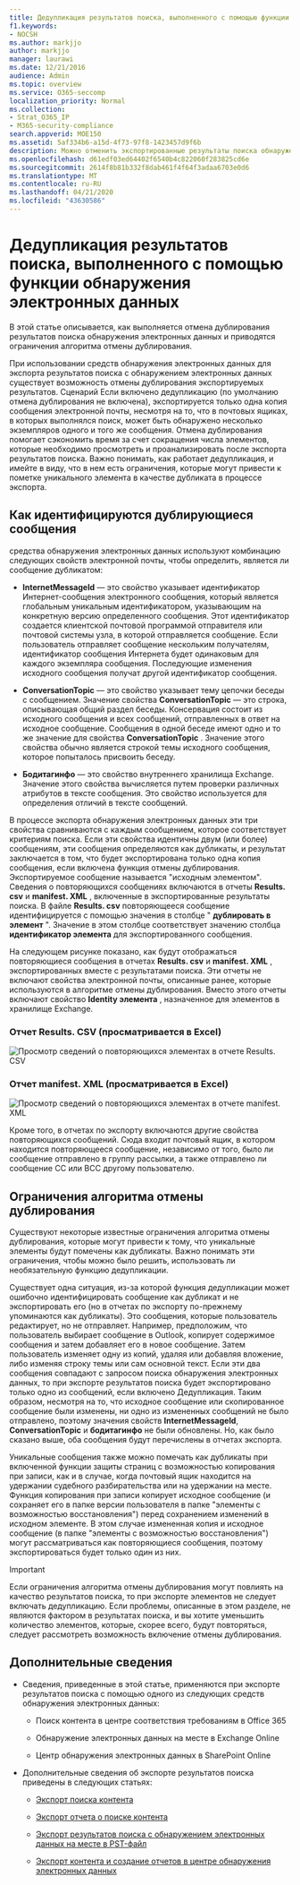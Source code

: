 ```yaml
---
title: Дедупликация результатов поиска, выполненного с помощью функции обнаружения электронных данных
f1.keywords:
- NOCSH
ms.author: markjjo
author: markjjo
manager: laurawi
ms.date: 12/21/2016
audience: Admin
ms.topic: overview
ms.service: O365-seccomp
localization_priority: Normal
ms.collection:
- Strat_O365_IP
- M365-security-compliance
search.appverid: MOE150
ms.assetid: 5af334b6-a15d-4f73-97f8-1423457d9f6b
description: Можно отменить экспортированные результаты поиска обнаружения электронных данных, чтобы экспортировать только одну копию сообщения электронной почты, несмотря на то, что в разных почтовых ящиках могут быть найдены несколько экземпляров одного и того же сообщения.
ms.openlocfilehash: d61edf03ed64402f6540b4c822060f283825cd6e
ms.sourcegitcommit: 2614f8b81b332f8dab461f4f64f3adaa6703e0d6
ms.translationtype: MT
ms.contentlocale: ru-RU
ms.lasthandoff: 04/21/2020
ms.locfileid: "43630586"
---
```

# <a name="de-duplication-in-ediscovery-search-results"></a>Дедупликация результатов поиска, выполненного с помощью функции обнаружения электронных данных

В этой статье описывается, как выполняется отмена дублирования результатов поиска обнаружения электронных данных и приводятся ограничения алгоритма отмены дублирования.
  
При использовании средств обнаружения электронных данных для экспорта результатов поиска с обнаружением электронных данных существует возможность отмены дублирования экспортируемых результатов. Сценарий Если включено дедупликацию (по умолчанию отмена дублирования не включена), экспортируется только одна копия сообщения электронной почты, несмотря на то, что в почтовых ящиках, в которых выполнялся поиск, может быть обнаружено несколько экземпляров одного и того же сообщения. Отмена дублирования помогает сэкономить время за счет сокращения числа элементов, которые необходимо просмотреть и проанализировать после экспорта результатов поиска. Важно понимать, как работает дедупликация, и имейте в виду, что в нем есть ограничения, которые могут привести к пометке уникального элемента в качестве дубликата в процессе экспорта.
  
## <a name="how-duplicate-messages-are-identified"></a>Как идентифицируются дублирующиеся сообщения

средства обнаружения электронных данных используют комбинацию следующих свойств электронной почты, чтобы определить, является ли сообщение дубликатом:
  
- **InternetMessageId** — это свойство указывает идентификатор Интернет-сообщения электронного сообщения, который является глобальным уникальным идентификатором, указывающим на конкретную версию определенного сообщения. Этот идентификатор создается клиентской почтовой программой отправителя или почтовой системы узла, в которой отправляется сообщение. Если пользователь отправляет сообщение нескольким получателям, идентификатор сообщения Интернета будет одинаковым для каждого экземпляра сообщения. Последующие изменения исходного сообщения получат другой идентификатор сообщения. 

- **ConversationTopic** — это свойство указывает тему цепочки беседы с сообщением. Значение свойства **ConversationTopic** — это строка, описывающая общий раздел беседы. Консервация состоит из исходного сообщения и всех сообщений, отправленных в ответ на исходное сообщение. Сообщения в одной беседе имеют одно и то же значение для свойства **ConversationTopic** . Значение этого свойства обычно является строкой темы исходного сообщения, которое попыталось присвоить беседу. 

- **Бодитагинфо** — это свойство внутреннего хранилища Exchange. Значение этого свойства вычисляется путем проверки различных атрибутов в тексте сообщения. Это свойство используется для определения отличий в тексте сообщений. 

В процессе экспорта обнаружения электронных данных эти три свойства сравниваются с каждым сообщением, которое соответствует критериям поиска. Если эти свойства идентичны двум (или более) сообщениям, эти сообщения определяются как дубликаты, и результат заключается в том, что будет экспортирована только одна копия сообщения, если включена функция отмены дублирования. Экспортируемое сообщение называется "исходным элементом". Сведения о повторяющихся сообщениях включаются в отчеты **Results. csv** и **manifest. XML** , включенные в экспортированные результаты поиска. В файле **Results. csv** повторяющееся сообщение идентифицируется с помощью значения в столбце " **дублировать в элемент** ". Значение в этом столбце соответствует значению столбца **идентификатор элемента** для экспортированного сообщения. 
  
На следующем рисунке показано, как будут отображаться повторяющиеся сообщения в отчетах **Results. csv** и **manifest. XML** , экспортированных вместе с результатами поиска. Эти отчеты не включают свойства электронной почты, описанные ранее, которые используются в алгоритме отмены дублирования. Вместо этого отчеты включают свойство **Identity элемента** , назначенное для элементов в хранилище Exchange. 
  
 ### <a name="resultscsv-report-viewed-in-excel"></a>Отчет Results. CSV (просматривается в Excel)
  
![Просмотр сведений о повторяющихся элементах в отчете Results. CSV](../media/e3d64004-3b91-4cba-b6f3-934b46cbdcdb.png)
  
 ### <a name="manifestxml-report-viewed-in-excel"></a>Отчет manifest. XML (просматривается в Excel)
  
![Просмотр сведений о повторяющихся элементах в отчете manifest. XML](../media/69aa4786-9883-46ff-bcae-b35e0daf4a6d.png)
  
Кроме того, в отчетах по экспорту включаются другие свойства повторяющихся сообщений. Сюда входит почтовый ящик, в котором находится повторяющееся сообщение, независимо от того, было ли сообщение отправлено в группу рассылки, а также отправлено ли сообщение CC или BCC другому пользователю.
  
## <a name="limitations-of-the-de-duplication-algorithm"></a>Ограничения алгоритма отмены дублирования

Существуют некоторые известные ограничения алгоритма отмены дублирования, которые могут привести к тому, что уникальные элементы будут помечены как дубликаты. Важно понимать эти ограничения, чтобы можно было решить, использовать ли необязательную функцию дедупликации.
  
Существует одна ситуация, из-за которой функция дедупликации может ошибочно идентифицировать сообщение как дубликат и не экспортировать его (но в отчетах по экспорту по-прежнему упоминаются как дубликаты). Это сообщения, которые пользователь редактирует, но не отправляет. Например, предположим, что пользователь выбирает сообщение в Outlook, копирует содержимое сообщения и затем добавляет его в новое сообщение. Затем пользователь изменяет одну из копий, удаляя или добавляя вложение, либо изменяя строку темы или сам основной текст. Если эти два сообщения совпадают с запросом поиска обнаружения электронных данных, то при экспорте результатов поиска будет экспортировано только одно из сообщений, если включено Дедупликация. Таким образом, несмотря на то, что исходное сообщение или скопированное сообщение были изменены, ни одно из измененных сообщений не было отправлено, поэтому значения свойств **InternetMessageId**, **ConversationTopic** и **бодитагинфо** не были обновлены. Но, как было сказано выше, оба сообщения будут перечислены в отчетах экспорта. 
  
Уникальные сообщения также можно помечать как дубликаты при включенной функции защиты страниц с возможностью копирования при записи, как и в случае, когда почтовый ящик находится на удержании судебного разбирательства или на удержании на месте. Функция копирования при записи копирует исходное сообщение (и сохраняет его в папке версии пользователя в папке "элементы с возможностью восстановления") перед сохранением изменений в исходном элементе. В этом случае измененная копия и исходное сообщение (в папке "элементы с возможностью восстановления") могут рассматриваться как повторяющиеся сообщения, поэтому экспортироваться будет только один из них.
  
> [!IMPORTANT]
> Если ограничения алгоритма отмены дублирования могут повлиять на качество результатов поиска, то при экспорте элементов не следует включать дедупликацию. Если проблемы, описанные в этом разделе, не являются фактором в результатах поиска, и вы хотите уменьшить количество элементов, которые, скорее всего, будут повторяться, следует рассмотреть возможность включение отмены дублирования. 
  
## <a name="more-information"></a>Дополнительные сведения

- Сведения, приведенные в этой статье, применяются при экспорте результатов поиска с помощью одного из следующих средств обнаружения электронных данных:

  - Поиск контента в центре соответствия требованиям в Office 365

  - Обнаружение электронных данных на месте в Exchange Online

  - Центр обнаружения электронных данных в SharePoint Online

- Дополнительные сведения об экспорте результатов поиска приведены в следующих статьях:

  - [Экспорт поиска контента](export-search-results.md)

  - [Экспорт отчета о поиске контента](export-a-content-search-report.md)

  - [Экспорт результатов поиска с обнаружением электронных данных на месте в PST-файл](https://go.microsoft.com/fwlink/p/?linkid=832671)

  - [Экспорт контента и создание отчетов в центре обнаружения электронных данных](https://support.office.com/article/7b2ea190-5f9b-4876-86e5-4440354c381a)
